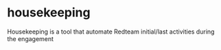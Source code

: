 # housekeeping
Housekeeping is a tool that automate Redteam initial/last activities during the engagement 
